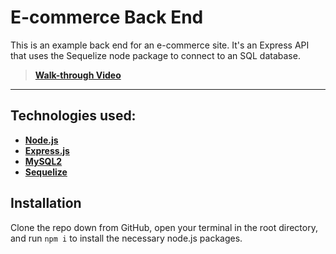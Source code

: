 # **E-commerce Back End**

This is an example back end for an e-commerce site.  It's an Express API that uses the Sequelize node package to connect to an SQL database.

>[**Walk-through Video**]()

---
## **Technologies used:** 
- [**Node.js**](https://nodejs.org/en) 
- [**Express.js**](https://expressjs.com/) 
- [**MySQL2**](https://www.npmjs.com/package/mysql2)
- [**Sequelize**](https://www.npmjs.com/package/sequelize)

## **Installation**
Clone the repo down from GitHub, open your terminal in the root directory, and run `npm i` to install the necessary node.js packages.
